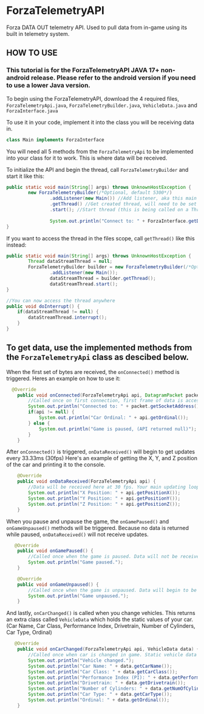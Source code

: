 # ForzaTelemetryAPI
Forza DATA OUT telemetry API. Used to pull data from in-game using its built in telemetry system.

## HOW TO USE
### This tutorial is for the ForzaTelemetryAPI JAVA 17+ non-android release. Please refer to the android version if you need to use a lower Java version.

To begin using the ForzaTelemetryAPI, download the 4 required files, ```ForzaTelemetryApi.java```, ```ForzaTelemetryBuilder.java```, ```VehicleData.java``` and ```ForzaInterface.java```

To use it in your code, implement it into the class you will be receiving data in.

```java
class Main implements ForzaInterface
```

You will need all 5 methods from the ```ForzaTelemetryApi``` to be implemented into your class for it to work. This is where data will be received.

To initialize the API and begin the thread, call ```ForzaTelemetryBuilder``` and start it like this:

```java
public static void main(String[] args) throws UnknownHostException {
        new ForzaTelemetryBuilder(/*Optional, default 5300*/)
                .addListener(new Main()) //Add listener, aka this main class
                .getThread() //Get created thread, will need to be set in your class if interrupts are needed
                .start(); //Start thread (this is being called on a Thread)
                
                System.out.println("Connect to: " + ForzaInterface.getDeviceIp()); //You can use this helper method to get your device IP
}
```


If you want to access the thread in the files scope, call ```getThread()``` like this instead:

```java
public static void main(String[] args) throws UnknownHostException {
        Thread dataStreamThread = null;
        ForzaTelemetryBuilder builder = new ForzaTelemetryBuilder(/*Optional, default 5300*/)
                .addListener(new Main()); 
                dataStreamThread = builder.getThread();
                dataStreamThread.start();
}

//You can now access the thread anywhere
public void doInterrupt() {
    if(dataStreamThread != null) {
        dataStreamThread.interrupt();
    }
}
```


## To get data, use the implemented methods from the ```ForzaTelemetryApi``` class as descibed below.


When the first set of bytes are received, the ```onConnected()``` method is triggered.
Heres an example on how to use it:

```java
  @Override
    public void onConnected(ForzaTelemetryApi api, DatagramPacket packet) {
        //Called once on first connection, first frame of data is accessible as well as the datagrampacket
        System.out.println("Connected to: " + packet.getSocketAddress());
        if(api != null) {
            System.out.println("Car Ordinal: " + api.getOrdinal());
        } else {
            System.out.println("Game is paused, (API returned null)");
        }
    }
```

After ```onConnected()``` is triggered, ```onDataReceived()``` will begin to get updates every 33.33ms (30fps)
Here's an example of getting the X, Y, and Z position of the car and printing it to the console.

```java
    @Override
    public void onDataReceived(ForzaTelemetryApi api) {
        //Data will be received here at 30 fps. Your main updating loop will be here.
        System.out.println("X Position: " + api.getPositionX());
        System.out.println("Y Position: " + api.getPositionY());
        System.out.println("Z Position: " + api.getPositionZ());
    }
```


When you pause and unpause the game, the ```onGamePaused()``` and ```onGameUnpaused()``` methods will be triggered. Because no data is returned while paused, ```onDataReceived()``` will not receive updates.

```java
   @Override
    public void onGamePaused() {
        //Called once when the game is paused. Data will not be received in onDataReceived
        System.out.println("Game paused.");
    }

    @Override
    public void onGameUnpaused() {
        //Called once when the game is unpaused. Data will begin to be received in onDataReceived
        System.out.println("Game unpaused.");
    }
```

And lastly, ```onCarChanged()``` is called when you change vehicles. This returns an extra class called ```VehicleData``` which holds the static values of your car.
(Car Name, Car Class, Performance Index, Drivetrain, Number of Cylinders, Car Type, Ordinal)

```java
   @Override
    public void onCarChanged(ForzaTelemetryApi api, VehicleData data) {
        //Called once when car is changed in game. Static vehicle data can be accessed with VehicleData here.
        System.out.println("Vehicle changed.");
        System.out.println("Car Name: " + data.getCarName());
        System.out.println("Car Class: " + data.getCarClass());
        System.out.println("Performance Index (PI): " + data.getPerformanceIndex());
        System.out.println("Drivetrain: " + data.getDrivetrain());
        System.out.println("Number of Cylinders: " + data.getNumOfCylinders());
        System.out.println("Car Type: " + data.getCarType());
        System.out.println("Ordinal: " + data.getOrdinal());
    }
```
